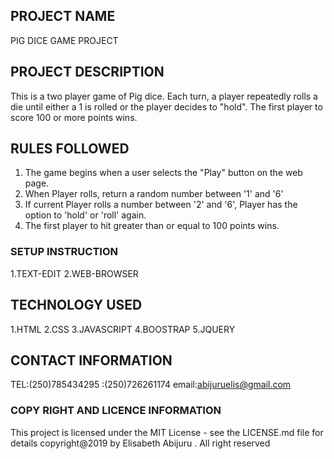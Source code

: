 ## PROJECT NAME
PIG DICE GAME PROJECT
## PROJECT DESCRIPTION
This is a two player game of Pig dice. Each turn, a player repeatedly rolls a die until either a 1 is rolled or the player decides to "hold". The first player to score 100 or more points wins.
## RULES FOLLOWED
1. The game  begins when a user selects the "Play" button on the web page.
2. When Player rolls, return a random number between '1' and '6'
3. If current Player rolls a number between '2' and '6', Player has the option to 'hold' or 'roll' again.
4. The first player to hit greater than or equal to 100 points wins.
### SETUP INSTRUCTION
1.TEXT-EDIT
2.WEB-BROWSER

## TECHNOLOGY USED
1.HTML
2.CSS
3.JAVASCRIPT
4.BOOSTRAP
5.JQUERY

## CONTACT INFORMATION
TEL:(250)785434295 :(250)726261174 email:abijuruelis@gmail.com

### COPY RIGHT AND LICENCE INFORMATION
This project is licensed under the MIT License - see the LICENSE.md file for details copyright@2019 by Elisabeth Abijuru . All right reserved






